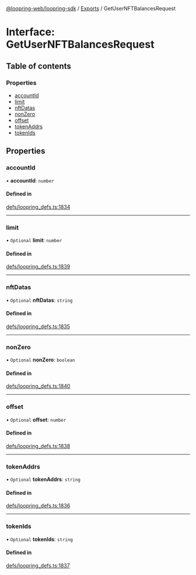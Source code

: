 [@loopring-web/loopring-sdk](../README.md) / [Exports](../modules.md) / GetUserNFTBalancesRequest

# Interface: GetUserNFTBalancesRequest

## Table of contents

### Properties

- [accountId](GetUserNFTBalancesRequest.md#accountid)
- [limit](GetUserNFTBalancesRequest.md#limit)
- [nftDatas](GetUserNFTBalancesRequest.md#nftdatas)
- [nonZero](GetUserNFTBalancesRequest.md#nonzero)
- [offset](GetUserNFTBalancesRequest.md#offset)
- [tokenAddrs](GetUserNFTBalancesRequest.md#tokenaddrs)
- [tokenIds](GetUserNFTBalancesRequest.md#tokenids)

## Properties

### accountId

• **accountId**: `number`

#### Defined in

[defs/loopring_defs.ts:1834](https://github.com/Loopring/loopring_sdk/blob/ea87b1c/src/defs/loopring_defs.ts#L1834)

___

### limit

• `Optional` **limit**: `number`

#### Defined in

[defs/loopring_defs.ts:1839](https://github.com/Loopring/loopring_sdk/blob/ea87b1c/src/defs/loopring_defs.ts#L1839)

___

### nftDatas

• `Optional` **nftDatas**: `string`

#### Defined in

[defs/loopring_defs.ts:1835](https://github.com/Loopring/loopring_sdk/blob/ea87b1c/src/defs/loopring_defs.ts#L1835)

___

### nonZero

• `Optional` **nonZero**: `boolean`

#### Defined in

[defs/loopring_defs.ts:1840](https://github.com/Loopring/loopring_sdk/blob/ea87b1c/src/defs/loopring_defs.ts#L1840)

___

### offset

• `Optional` **offset**: `number`

#### Defined in

[defs/loopring_defs.ts:1838](https://github.com/Loopring/loopring_sdk/blob/ea87b1c/src/defs/loopring_defs.ts#L1838)

___

### tokenAddrs

• `Optional` **tokenAddrs**: `string`

#### Defined in

[defs/loopring_defs.ts:1836](https://github.com/Loopring/loopring_sdk/blob/ea87b1c/src/defs/loopring_defs.ts#L1836)

___

### tokenIds

• `Optional` **tokenIds**: `string`

#### Defined in

[defs/loopring_defs.ts:1837](https://github.com/Loopring/loopring_sdk/blob/ea87b1c/src/defs/loopring_defs.ts#L1837)
